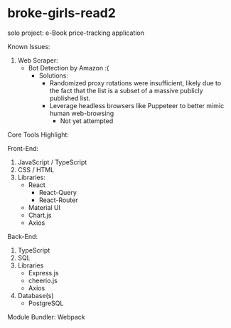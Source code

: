 # broke-girls-read2
solo project: e-Book price-tracking application

Known Issues: 

1. Web Scraper: 
      - Bot Detection by Amazon :( 
        - Solutions: 
          - Randomized proxy rotations were insufficient, likely due to the fact that the list is a subset of a massive publicly published list. 
          - Leverage headless browsers like Puppeteer to better mimic human web-browsing
            - Not yet attempted

Core Tools Highlight: 

Front-End:
1. JavaScript / TypeScript
2. CSS / HTML
3. Libraries:
      - React 
        - React-Query
        - React-Router
      - Material UI
      - Chart.js
      - Axios

Back-End: 
1. TypeScript
2. SQL
3. Libraries
    - Express.js
    - cheerio.js 
    - Axios 
4. Database(s)
    - PostgreSQL    

Module Bundler: Webpack 

